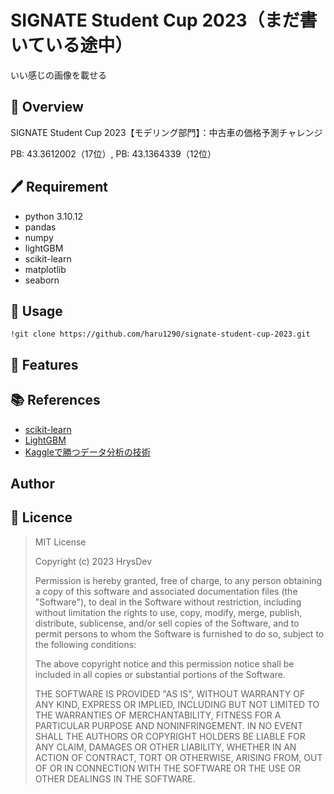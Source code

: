 # SIGNATE Student Cup 2023（まだ書いている途中）

いい感じの画像を載せる

## 🫠 Overview

SIGNATE Student Cup 2023【モデリング部門】：中古車の価格予測チャレンジ

PB: 43.3612002（17位）, PB: 43.1364339（12位）

## 🖊︎ Requirement

- python 3.10.12
- pandas
- numpy
- lightGBM
- scikit-learn
- matplotlib
- seaborn

## 🚀 Usage

~~~
!git clone https://github.com/haru1290/signate-student-cup-2023.git
~~~

## 🍴 Features

## 📚 References

- [scikit-learn](https://scikit-learn.org/stable/)
- [LightGBM](https://lightgbm.readthedocs.io/en/stable/)
- [Kaggleで勝つデータ分析の技術](https://github.com/ghmagazine/kagglebook)

## Author

## 📝 Licence

>MIT License
>
>Copyright (c) 2023 HrysDev
>
>Permission is hereby granted, free of charge, to any person obtaining a copy
>of this software and associated documentation files (the "Software"), to deal
>in the Software without restriction, including without limitation the rights
>to use, copy, modify, merge, publish, distribute, sublicense, and/or sell
>copies of the Software, and to permit persons to whom the Software is
>furnished to do so, subject to the following conditions:
>
>The above copyright notice and this permission notice shall be included in all
>copies or substantial portions of the Software.
>
>THE SOFTWARE IS PROVIDED "AS IS", WITHOUT WARRANTY OF ANY KIND, EXPRESS OR
>IMPLIED, INCLUDING BUT NOT LIMITED TO THE WARRANTIES OF MERCHANTABILITY,
>FITNESS FOR A PARTICULAR PURPOSE AND NONINFRINGEMENT. IN NO EVENT SHALL THE
>AUTHORS OR COPYRIGHT HOLDERS BE LIABLE FOR ANY CLAIM, DAMAGES OR OTHER
>LIABILITY, WHETHER IN AN ACTION OF CONTRACT, TORT OR OTHERWISE, ARISING FROM,
>OUT OF OR IN CONNECTION WITH THE SOFTWARE OR THE USE OR OTHER DEALINGS IN THE
>SOFTWARE.
